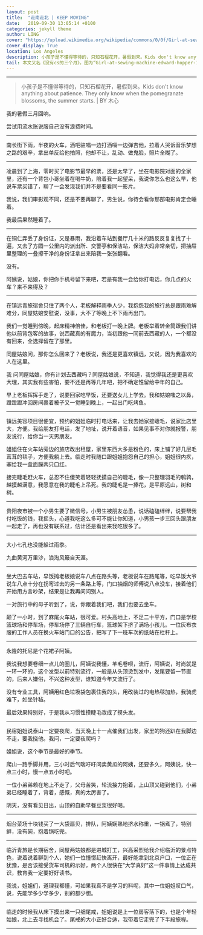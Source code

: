 ```yaml
---
layout: post
title:  "走南走北 | KEEP MOVING"
date:   2019-09-30 13:05:14 +0100
categories: jekyll theme
author: LING
cover: "https://upload.wikimedia.org/wikipedia/commons/0/0f/Girl-at-sewing-machine-edward-hopper-1921.jpg"
cover_display: True
location: Los Angeles
description: 小孩子是不懂得等待的，只知石榴花开，暑假到来。Kids don't know anything about patience. They only know when the pomegranate blossoms, the summer starts.
tail: 本文又名《没有cs的三个月》，图为“Girl-at-sewing-machine-edward-hopper-1921”。
---
```

---

>小孩子是不懂得等待的，只知石榴花开，暑假到来。Kids don't know anything about patience. They only know when the pomegranate blossoms, the summer starts.
> | BY 木心
   
   
   
我的暑假三月回响。

尝试用流水账说服自己没有浪费时间。

---

南长街下雨，半夜的火车，酒吧驻唱一边打酒嗝一边弹吉他，拉着人哭诉音乐梦想之路的艰辛，拿出单反给他拍照，他却不让，乱动、做鬼脸，照片全糊了。

---

凌晨到了上海，零时买了电影节最早的票，还是太早了，坐在电影院对面的全家里，还有一个背包小哥坐着在喝牛奶，陪着我一起望呆，我说你怎么也这么早，他说车票买错了，聊了一会发现我们并不是要看同一影片。

我说，我们审影观不同，还是不要再聊了，男生说，你待会看你那部电影肯定会睡着。

我最后果然睡着了。

---
   
在铜仁弄丢了身份证，又是暴雨，我沿着车站到餐厅几十米的路反反复复找了十遍，又去了方圆一公里内的派出所、交警亭和保洁站，保洁大妈非常亲切，把抽屉里整理的一叠擦干净的身份证拿出来陪我一张张翻看。
   
没有。
   
阿姨说，姑娘，你把你手机号留下来吧，若是有我一会给你打电话，你几点的火车？来不来得及？

---
   
在镇远青旅宿舍只住了两个人，老板解释雨季人少，我抱怨我的旅行总是跟雨难解难分，同屋姑娘安慰说，没事，大不了等晚上不下雨再出门。

我们一觉睡到傍晚，起床精神倍佳，和老板打一晚上牌。老板举着转金筒跟我们讲他以前背包客的故事，说西藏真的有魔力，当初跟他一同前去西藏的人，一个都没有回来，全选择留在了那里。
   
同屋姑娘问，那你怎么回来了？老板说，我还是更喜欢镇远，又说，因为我喜欢的人在这里。
   
我 问同屋姑娘，你有计划去西藏吗？同屋姑娘说，不知道，我觉得我还是更喜欢大理，其实我有些害怕，要不还是再等几年吧，把不确定性留给中年的自己。
   
早上老板挥挥手走了，说要回家吃早饭，还要送女儿上学去。我和姑娘嗤之以鼻，蹬蹬蹬冲回房间裹着被子又一觉睡到晚上，一起出门吃烤鱼。

---
   
镇远美容项目很便宜，预约的姐姐临时打电话来，让我去她家接睫毛，说家比店里大，方便。我给朋友打电话，发了地址，说开着语音，如果见事不对你就报警，朋友说行，给你当一天男朋友。

姐姐住在火车站旁边的旅店改出租屋，家里东西大多是粉色的，床上铺了好几层毛茸茸的毯子，方便我躺上去。临走时我随口跟姐姐抱怨自己的担心，姐姐很内疚，塞给我一盒面膜两只口红。
   
接完睫毛赶火车，总忍不住傻笑着轻轻抚摸自己的睫毛，像一只整理羽毛的鹌鹑，越摸越满意，我愿意在我的睫毛上吊死。我的睫毛是一捧花，是平原远山，树和树。

---
   
贵阳夜市被一个小男生要了微信号，小男生被朋友怂恿，说话磕磕绊绊，说要帮我付吃饭的钱，我摇头，心道我吃这么多可不能让你知道，小男孩一步三回头跟朋友一起走了，再也没有联系过，估计还是看出来我吃很多了。
   
---

大小七孔也没能躲过雨季。
   
九曲黄河万里沙，浪淘风簸自天涯。

---
   
坐大巴去车站，早饭摊老板娘说车八点在路头等，老板说车在路尾等，吃早饭大爷说车八点十分在拐弯过去的另一条路上等，门口抽烟的师傅说八点没车，接着他们开始用方言吵架，结果是让我再问问别人。

一对旅行中的母子听到了，说，你跟着我们吧，我们也要去坐车。
   
颠了一小时，到了麻尾火车站，很可爱。村头高地上，不足二十平方，门口是学校篮球场和停车场，停车场停了三辆自行车，篮球架下挤了满场小孩儿。一位灰布衣服的工作人员在换火车站门口的公告，把写了下一班车次的纸站在栏杆上。

---
   
永隆的托尼是个花裙子阿姨。
   
我说我想要卷细一点儿的圈儿，阿姨说我懂，羊毛卷呗，流行，阿姨说，时尚就是一环一环的，这个发型以前特别流行，一般是从头顶烫到发中，发尾要留一节直的，后来人嫌俗，不兴这种发型，谁知道今年又流行了。

没有专业工具，阿姨用红色垃圾袋包裹住我的头，用改装过的电热毯加热，我骑虎难下，如坐针毡。
   
最后效果特别好，于是我从习惯性摸睫毛改成了摸头发。

---
   
民宿姐姐说泰山一定要夜爬，当天晚上十一点催我们出发，家里的狗还趴在我脚边不走，要我挠他。我问，一定要夜爬吗？
   
姐姐说，这个季节是最好的季节。
   
爬山一路手脚并用，三小时后气喘吁吁问卖黄瓜的阿姨，还要多久，阿姨说，快一点三小时，慢一点五小时吧。

一位小弟弟赖在地上不走了，父母苦笑，轮流接力抱着，上山顶又碰到他们，小弟弟已经睡着了，背着，感慨，真的太厉害了。
   
阴天，没有看见日出，山顶的自助早餐豆浆很好喝。

---
   
烟台菜场十块钱买了一大袋扇贝，排队，阿姨娴熟地挤水称重，一锅煮了，特别鲜，没有碗，抱着锅吃完。

---
   
临沂青旅是长期宿舍，同屋两姑娘都是进城打工，兴高采烈给我介绍临沂的景点特色，说着说着聊到个人，她们一位憧憬赶快离开，最好能拿到北京户口，一位正在犹豫，是否该接受货车司机的示好，两个人很快在“大学真好”这一件事情上达成共识，教育我一定要好好读书。
   
我说，姐姐们，道理我都懂，可如果我真不是学习的料呢，其中一位姐姐叹口气，说，先能学多少学多少，别的都少想。

---
   
临走的时候我从床下摸出来一只细尾戒，姐姐说是上一位房客落下的，也是个年轻姑娘，北上去寻找机会了。尾戒的大小正好合适，我带着它走完了下半段旅程。
  
--- 



